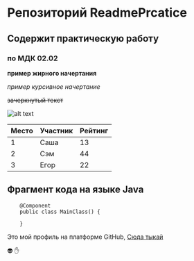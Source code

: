# Репозиторий ReadmePrcatice

## Содержит практическую работу

### по МДК 02.02 

**пример жирного начертания**

*пример курсивное начертание*

~~зачеркнутый текст~~

![alt text](https://sun9-66.userapi.com/impg/X_SWdSoOXm-baid7r8kvtiNlVteaCmWABFkYYw/nOx-n_mtvPI.jpg?size=687x898&quality=96&sign=806ea87d0d35c87d906327d1ae40aa0c&type=album)


| Место | Участник | Рейтинг |
|-------|----------|---------|
| 1     | Саша     | 13     |
| 2     | Сэм     | 44      |
| 3     | Егор   | 22      |

## Фрагмент кода на языке Java

```
    @Component
    public class MainClass() {

    } 
```

Это мой профиль на платформе GitHub, [Сюда тыкай](https://github.com/dmitrysmn "Ссылка на мою страницу GitHub")

:alien:
:hand:

